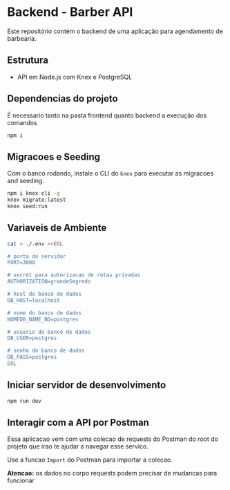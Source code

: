 # Backend - Barber API

Este repositório contém o backend de uma aplicação para agendamento de barbearia.

## Estrutura

- API em Node.js com Knex e PostgreSQL

## Dependencias do projeto

É necessario tanto na pasta frontend quanto backend a execução dos comandos

```sh
npm i
```

## Migracoes e Seeding

Com o banco rodando, instale o CLI do `knex` para executar as migracoes and seeding.

```sh
npm i knex cli -g
knex migrate:latest
knex seed:run
```

## Variaveis de Ambiente 

```sh
cat > ./.env <<EOL

# porta do servidor
PORT=3000

# secret para autorizacao de rotas privadas
AUTHORIZATION=grandeSegredo

# host do banco de dados 
DB_HOST=localhost

# nome do banco de dados
NOMEDB_NAME_BD=postgres

# usuario do banco de dados 
DB_USER=postgres

# senha do banco de dados
DB_PASS=postgres
EOL
```

## Iniciar servidor de desenvolvimento

```sh
npm run dev
```

## Interagir com a API por Postman

Essa aplicacao vem com uma colecao de requests do Postman do root do projeto que irao te ajudar a navegar esse servico.

Use a funcao `Import` do Postman para importar a colecao.

**Atencao:** os dados no corpo requests podem precisar de mudancas para funcionar
